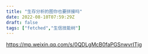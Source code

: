 ```yaml
---
title: "生存分析的图你也要拼接吗"
date: 2022-08-10T07:59:29Z
draft: false
tags: ["fetched","生信技能树"]
---
```


https://mp.weixin.qq.com/s/0QDLgMcB0faPGSnwvrITjg

